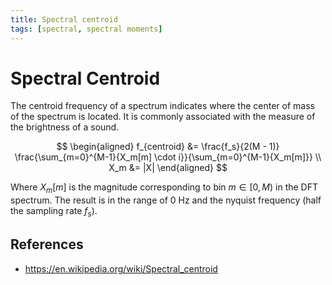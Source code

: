 ```yaml
---
title: Spectral centroid
tags: [spectral, spectral moments]
---
```


# Spectral Centroid

The centroid frequency of a spectrum indicates where the center of mass of the spectrum is located.
It is commonly associated with the measure of the brightness of a sound.

$$
\begin{aligned}
f_{centroid} &= \frac{f_s}{2(M - 1)} \frac{\sum_{m=0}^{M-1}{X_m[m] \cdot i}}{\sum_{m=0}^{M-1}{X_m[m]}} \\
X_m &= |X|
\end{aligned}
$$

Where $X_m[m]$ is the magnitude corresponding to bin $m \in [0, M)$ in the DFT spectrum.
The result is in the range of 0 Hz and the nyquist frequency (half the sampling rate $f_s$).

## References

- https://en.wikipedia.org/wiki/Spectral_centroid
